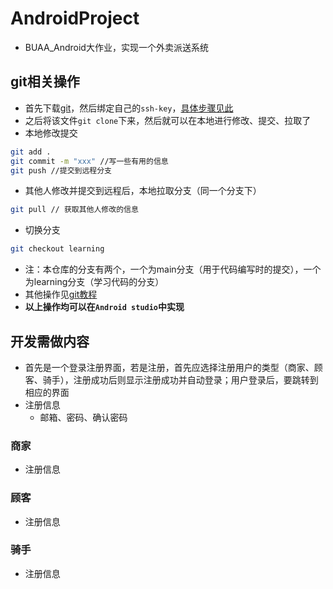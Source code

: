 # AndroidProject

* BUAA_Android大作业，实现一个外卖派送系统

## git相关操作
* 首先下载[git](https://git-scm.com/)，然后绑定自己的`ssh-key`，[具体步骤见此](https://blog.csdn.net/shuang_waiwai/article/details/121108964)
* 之后将该文件`git clone`下来，然后就可以在本地进行修改、提交、拉取了
* 本地修改提交

```bash
git add .
git commit -m "xxx" //写一些有用的信息
git push //提交到远程分支
```

* 其他人修改并提交到远程后，本地拉取分支（同一个分支下）

```bash
git pull // 获取其他人修改的信息
```

* 切换分支

```bash
git checkout learning
```

* 注：本仓库的分支有两个，一个为main分支（用于代码编写时的提交），一个为learning分支（学习代码的分支）
* 其他操作见[git教程](https://www.liaoxuefeng.com/wiki/896043488029600)
* **以上操作均可以在`Android studio`中实现**

## 开发需做内容

* 首先是一个登录注册界面，若是注册，首先应选择注册用户的类型（商家、顾客、骑手），注册成功后则显示注册成功并自动登录；用户登录后，要跳转到相应的界面
* 注册信息
    * 邮箱、密码、确认密码


### 商家

* 注册信息

### 顾客

* 注册信息

### 骑手

* 注册信息
